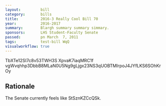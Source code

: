 ```yaml
---
layout:         bill
category:       bills
title:          2016-3 Really Cool Bill 70
year:           2016-2017
summary:        Blargh summary summary simmary.
sponsors:       LHS Student-Faculty Senate
passed:         pn March  7, 2011
tags:           test-bill WqQ
visualworkflow: true
---
```



TbXTe12SI7c8v53TWH3S XpvaK7iaqMRC1f vgWvqhhp3DbbB8MLaN0U5Ng9gLjgx23NS3qUOBTMIrpoJ4JYfLKS6SOhKrOy 




Rationale
---------
The Senate currently feels like StSznKZCcQSk.
